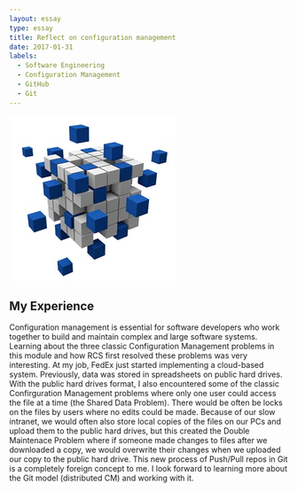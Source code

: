```yaml
---
layout: essay
type: essay
title: Reflect on configuration management
date: 2017-01-31
labels:
  - Software Engineering
  - Configuration Management
  - GitHub
  - Git
---
```



<div class="ui small rounded images">
  <img class="ui image" src="../images/cmTest.jpg">
</div>

## My Experience

Configuration management is essential for software developers who work together to build and maintain complex and large software systems.  Learning about the three classic Configuration Management problems in this module and how RCS first resolved these problems was very interesting.  At my job, FedEx just started implementing a cloud-based system.  Previously, data was stored in spreadsheets on public hard drives.  With the public hard drives format, I also encountered some of the classic Confirguration Management problems where only one user could access the file at a time (the Shared Data Problem).  There would be often be locks on the files by users where no edits could be made.  Because of our slow intranet, we would often also store local copies of the files on our PCs and upload them to the public hard drives, but this created the Double Maintenace Problem where if someone made changes to files after we downloaded a copy, we would overwrite their changes when we uploaded our copy to the public hard drive.  This new process of Push/Pull repos in Git is a completely foreign concept to me.  I look forward to learning more about the Git model (distributed CM) and working with it.